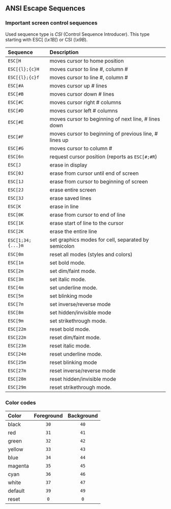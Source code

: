 ## ANSI Escape Sequences

### Important screen control sequences

Used sequence type is _CSI_ (Control Sequence Introducer). This type starting
with ESC[ (_\x1B[_) or CSI (_\x9B_).  

|Sequence         |Description                                           |
|:----------------|:-----------------------------------------------------|
|`ESC[H`          |moves cursor to home position                         |
|`ESC[{l};{c}H`   |moves cursor to line #, column #                      |
|`ESC[{l};{c}f`   |moves cursor to line #, column #                      |
|`ESC[#A`         |moves cursor up # lines                               |
|`ESC[#B`         |moves cursor down # lines                             |
|`ESC[#C`         |moves cursor right # columns                          |
|`ESC[#D`         |moves cursor left # columns                           |
|`ESC[#E`         |moves cursor to beginning of next line, # lines down  |
|`ESC[#F`         |moves cursor to beginning of previous line, # lines up|
|`ESC[#G`         |moves cursor to column #                              |
|`ESC[6n`         |request cursor position (reports as `ESC[#;#R`)       |
|`ESC[J`          |erase in display                                      |
|`ESC[0J`         |erase from cursor until end of screen                 |
|`ESC[1J`         |erase from cursor to beginning of screen              |
|`ESC[2J`         |erase entire screen                                   |
|`ESC[3J`         |erase saved lines                                     |
|`ESC[K`          |erase in line                                         |
|`ESC[0K`         |erase from cursor to end of line                      |
|`ESC[1K`         |erase start of line to the cursor                     |
|`ESC[2K`         |erase the entire line                                 |
|`ESC[1;34;{...}m`|set graphics modes for cell, separated by semicolon   |
|`ESC[0m`         |reset all modes (styles and colors)                   |
|`ESC[1m`         |set bold mode.                                        |
|`ESC[2m`         |set dim/faint mode.                                   |
|`ESC[3m`         |set italic mode.                                      |
|`ESC[4m`         |set underline mode.                                   |
|`ESC[5m`         |set blinking mode                                     |
|`ESC[7m`         |set inverse/reverse mode                              |
|`ESC[8m`         |set hidden/invisible mode                             |
|`ESC[9m`         |set strikethrough mode.                               |
|`ESC[22m`        |reset bold mode.                                      |
|`ESC[22m`        |reset dim/faint mode.                                 |
|`ESC[23m`        |reset italic mode.                                    |
|`ESC[24m`        |reset underline mode.                                 |
|`ESC[25m`        |reset blinking mode                                   |
|`ESC[27m`        |reset inverse/reverse mode                            |
|`ESC[28m`        |reset hidden/invisible mode                           |
|`ESC[29m`        |reset strikethrough mode.                             |

### Color codes

|Color  |Foreground|Background|
|:------|:--------:|:--------:|
|black  |`30`      |`40`      |
|red    |`31`      |`41`      |
|green  |`32`      |`42`      |
|yellow |`33`      |`43`      |
|blue   |`34`      |`44`      |
|magenta|`35`      |`45`      |
|cyan   |`36`      |`46`      |
|white  |`37`      |`47`      |
|default|`39`      |`49`      |
|reset  |`0`       |`0`       |
